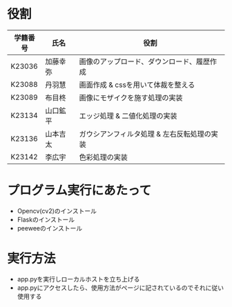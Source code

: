 # 役割

| 学籍番号    | 氏名  | 役割  |
| -------------- | -------------- | ------------------------------------------| 
| K23036 | 加藤幸弥 | 画像のアップロード、ダウンロード、履歴作成 |
| K23088 | 丹羽慧 | 画面作成 & cssを用いて体裁を整える |
| K23089 | 布目柊 | 画像にモザイクを施す処理の実装 |
| K23134 | 山口鉱平 | エッジ処理 & 二値化処理の実装 |
| K23136 | 山本吉太 | ガウシアンフィルタ処理 & 左右反転処理の実装 |
| K23142 | 李広宇 | 色彩処理の実装 |

# プログラム実行にあたって
- Opencv(cv2)のインストール
- Flaskのインストール
- peeweeのインストール

# 実行方法
- app.pyを実行しローカルホストを立ち上げる
- app.pyにアクセスしたら、使用方法がページに記されているのでそれに従い使用する